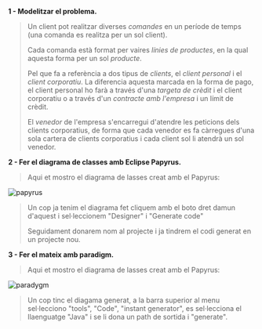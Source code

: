 **1 - Modelitzar el problema.**

> Un client pot realitzar diverses *comandes* en un període de temps (una comanda es realitza per un sol client).
>
> Cada comanda està format per vaires *línies de productes*, en la qual aquesta forma per un sol *producte*.
>
> Pel que fa a referència a dos tipus de *clients*, el *client personal* i el *client corporatiu*. La diferencia aquesta marcada en la forma de pago, el client personal ho farà a través d'una *targeta de crèdit* i el client corporatiu o a través d'un *contracte amb l'empresa* i un límit de crèdit.
>
> El *venedor* de l'empresa s'encarregui d'atendre les peticions dels clients corporatius, de forma que cada venedor es fa càrregues d'una sola cartera de clients corporatius i cada client sol li atendrà un sol venedor.

**2 - Fer el diagrama de classes amb Eclipse Papyrus.**

> Aqui et mostro el diagrama de lasses creat amb el Papyrus:

![papyrus](/home/dani/Escritorio/uml/papyrus/papyrus.png)

> Un cop ja tenim el diagrama fet cliquem amb el boto dret damun d'aquest i sel·leccionem "Designer" i "Generate code"
>
> Seguidament donarem nom al projecte i ja tindrem el codi generat en un projecte nou.



**3 - Fer el mateix amb paradigm.**

> Aqui et mostro el diagrama de lasses creat amb el Papyrus:

![paradygm](/home/dani/Escritorio/uml/paradygm/paradygm.png)

> Un cop tinc el diagama generat, a la barra superior al menu sel·lecciono "tools", "Code", "instant generator", es sel·lecciona el llaenguatge "Java" i se li dona un path de sortida i "generate".